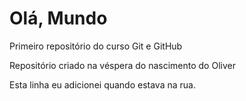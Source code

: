 # Olá, Mundo
 Primeiro repositório do curso Git e GitHub

 Repositório criado na véspera do nascimento do Oliver

Esta linha eu adicionei quando estava na rua.

